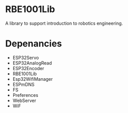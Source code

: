 # RBE1001Lib
A library to support introduction to robotics engineering. 

# Depenancies

* ESP32Servo
* ESP32AnalogRead
* ESP32Encoder
* RBE1001Lib
* Esp32WifiManager
* ESPmDNS
* FS
* Preferences
* WebServer
* WiF
